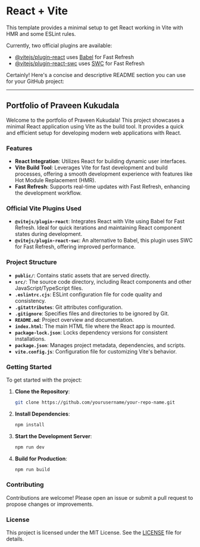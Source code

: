 # React + Vite

This template provides a minimal setup to get React working in Vite with HMR and some ESLint rules.

Currently, two official plugins are available:

- [@vitejs/plugin-react](https://github.com/vitejs/vite-plugin-react/blob/main/packages/plugin-react/README.md) uses [Babel](https://babeljs.io/) for Fast Refresh
- [@vitejs/plugin-react-swc](https://github.com/vitejs/vite-plugin-react-swc) uses [SWC](https://swc.rs/) for Fast Refresh

Certainly! Here's a concise and descriptive README section you can use for your GitHub project:

---

## Portfolio of Praveen Kukudala

Welcome to the portfolio of Praveen Kukudala! This project showcases a minimal React application using Vite as the build tool. It provides a quick and efficient setup for developing modern web applications with React.

### Features

- **React Integration**: Utilizes React for building dynamic user interfaces.
- **Vite Build Tool**: Leverages Vite for fast development and build processes, offering a smooth development experience with features like Hot Module Replacement (HMR).
- **Fast Refresh**: Supports real-time updates with Fast Refresh, enhancing the development workflow.

### Official Vite Plugins Used

- **`@vitejs/plugin-react`**: Integrates React with Vite using Babel for Fast Refresh. Ideal for quick iterations and maintaining React component states during development.
- **`@vitejs/plugin-react-swc`**: An alternative to Babel, this plugin uses SWC for Fast Refresh, offering improved performance.

### Project Structure

- **`public/`**: Contains static assets that are served directly.
- **`src/`**: The source code directory, including React components and other JavaScript/TypeScript files.
- **`.eslintrc.cjs`**: ESLint configuration file for code quality and consistency.
- **`.gitattributes`**: Git attributes configuration.
- **`.gitignore`**: Specifies files and directories to be ignored by Git.
- **`README.md`**: Project overview and documentation.
- **`index.html`**: The main HTML file where the React app is mounted.
- **`package-lock.json`**: Locks dependency versions for consistent installations.
- **`package.json`**: Manages project metadata, dependencies, and scripts.
- **`vite.config.js`**: Configuration file for customizing Vite's behavior.

### Getting Started

To get started with the project:

1. **Clone the Repository**:
   ```bash
   git clone https://github.com/yourusername/your-repo-name.git
   ```

2. **Install Dependencies**:
   ```bash
   npm install
   ```

3. **Start the Development Server**:
   ```bash
   npm run dev
   ```

4. **Build for Production**:
   ```bash
   npm run build
   ```

### Contributing

Contributions are welcome! Please open an issue or submit a pull request to propose changes or improvements.

### License

This project is licensed under the MIT License. See the [LICENSE](LICENSE) file for details.
